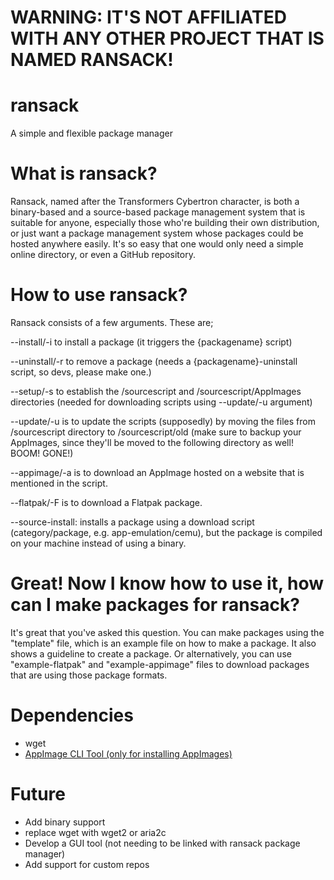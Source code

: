 # WARNING: IT'S NOT AFFILIATED WITH ANY OTHER PROJECT THAT IS NAMED RANSACK!
# ransack
A simple and flexible package manager

# What is ransack?
Ransack, named after the Transformers Cybertron character, is both a binary-based and a source-based package management system that is suitable for anyone, especially those who're building their own distribution, or just want a package management system whose packages could be hosted anywhere easily. It's so easy that one would only need a simple online directory, or even a GitHub repository.

# How to use ransack?
Ransack consists of a few arguments. These are;

--install/-i to install a package (it triggers the {packagename} script)

--uninstall/-r to remove a package (needs a {packagename}-uninstall script, so devs, please make one.)

--setup/-s to establish the /sourcescript and /sourcescript/AppImages directories (needed for downloading scripts using --update/-u argument)

--update/-u is to update the scripts (supposedly) by moving the files from /sourcescript directory to /sourcescript/old (make sure to backup your AppImages, since they'll be moved to the following directory as well! BOOM! GONE!)

--appimage/-a is to download an AppImage hosted on a website that is mentioned in the script.

--flatpak/-F is to download a Flatpak package.

--source-install: installs a package using a download script (category/package, e.g. app-emulation/cemu), but the package is compiled on your machine instead of using a binary.

# Great! Now I know how to use it, how can I make packages for ransack?

It's great that you've asked this question. You can make packages using the "template" file, which is an example file on how to make a package. It also shows a guideline to create a package. Or alternatively, you can use "example-flatpak" and "example-appimage" files to download packages that are using those package formats.

# Dependencies
- wget
- <a href="https://github.com/AppImageCrafters/appimage-cli-tool"> AppImage CLI Tool (only for installing AppImages)</a>

# Future
- Add binary support
- replace wget with wget2 or aria2c
- Develop a GUI tool (not needing to be linked with ransack package manager)
- Add support for custom repos
